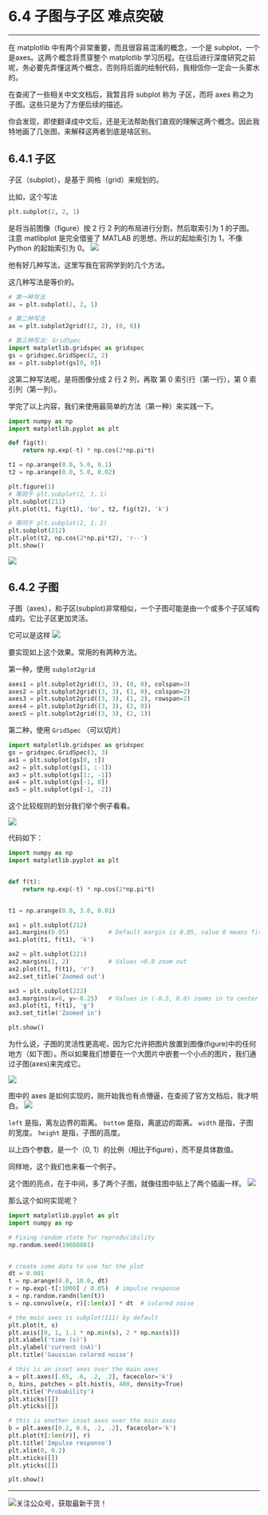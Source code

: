 # 6.4 子图与子区 难点突破

---

在 matplotlib 中有两个非常重要，而且很容易混淆的概念，一个是 subplot，一个是axes。这两个概念将贯穿整个 matplotlib 学习历程。在往后进行深度研究之前呢，务必要先弄懂这两个概念，否则将后面的绘制代码，我相信你一定会一头雾水的。

在查阅了一些相关中文文档后，我暂且将 subplot 称为 子区，而将 axes 称之为 子图。这些只是为了方便后续的描述。

你会发现，即使翻译成中文后，还是无法帮助我们直观的理解这两个概念。因此我特地画了几张图，来解释这两者到底是啥区别。

## 6.4.1 子区

子区（subplot），是基于 网格（grid）来规划的。

比如，这个写法
```python
plt.subplot(2, 2, 1)
```
是将当前图像（figure）按 2 行 2 列的布局进行分割，然后取索引为 1 的子图。注意 matlibplot 是完全借鉴了 MATLAB 的思想，所以的起始索引为 1，不像 Python 的起始索引为 0。
![](http://image.python-online.cn/20190511165103.png)

他有好几种写法，这里写我在官网学到的几个方法。

这几种写法是等价的。
```python
# 第一种写法
ax = plt.subplot(2, 2, 1)

# 第二种写法
ax = plt.subplot2grid((2, 2), (0, 0))

# 第三种写法: GridSpec
import matplotlib.gridspec as gridspec
gs = gridspec.GridSpec(2, 2)
ax = plt.subplot(gs[0, 0])
```
这第二种写法呢，是将图像分成 2 行 2 列，再取 第 0 索引行（第一行），第 0 索引列（第一列）。

学完了以上内容，我们来使用最简单的方法（第一种）来实践一下。
```python
import numpy as np
import matplotlib.pyplot as plt

def fig(t):
    return np.exp(-t) * np.cos(2*np.pi*t)

t1 = np.arange(0.0, 5.0, 0.1)
t2 = np.arange(0.0, 5.0, 0.02)

plt.figure(1)
# 等同于 plt.subplot(2, 1，1)
plt.subplot(211)
plt.plot(t1, fig(t1), 'bo', t2, fig(t2), 'k')

# 等同于 plt.subplot(2, 1，2)
plt.subplot(212)
plt.plot(t2, np.cos(2*np.pi*t2), 'r--')
plt.show()
```
![](http://image.python-online.cn/20190511165132.png)



## 6.4.2 子图

子图（axes），和子区(subplot)非常相似，一个子图可能是由一个或多个子区域构成的。它比子区更加灵活。

它可以是这样
![](http://image.python-online.cn/20190511165152.png)

要实现如上这个效果。常用的有两种方法。

第一种，使用 `subplot2grid`
```python
axes1 = plt.subplot2grid((3, 3), (0, 0), colspan=3)
axes2 = plt.subplot2grid((3, 3), (1, 0), colspan=2)
axes3 = plt.subplot2grid((3, 3), (1, 2), rowspan=2)
axes4 = plt.subplot2grid((3, 3), (2, 0))
axes5 = plt.subplot2grid((3, 3), (2, 1))
```


第二种，使用 `GridSpec` （可以切片）
```python
import matplotlib.gridspec as gridspec
gs = gridspec.GridSpec(3, 3)
ax1 = plt.subplot(gs[0, :])
ax2 = plt.subplot(gs[1, :-1])
ax3 = plt.subplot(gs[1:, -1])
ax4 = plt.subplot(gs[-1, 0])
ax5 = plt.subplot(gs[-1, -2])
```

这个比较规则的划分我们举个例子看看。

![](http://image.python-online.cn/20190511165159.png)

代码如下：
```python
import numpy as np
import matplotlib.pyplot as plt


def f(t):
    return np.exp(-t) * np.cos(2*np.pi*t)


t1 = np.arange(0.0, 3.0, 0.01)

ax1 = plt.subplot(212)
ax1.margins(0.05)           # Default margin is 0.05, value 0 means fit
ax1.plot(t1, f(t1), 'k')

ax2 = plt.subplot(221)
ax2.margins(2, 2)           # Values >0.0 zoom out
ax2.plot(t1, f(t1), 'r')
ax2.set_title('Zoomed out')

ax3 = plt.subplot(222)
ax3.margins(x=0, y=-0.25)   # Values in (-0.5, 0.0) zooms in to center
ax3.plot(t1, f(t1), 'g')
ax3.set_title('Zoomed in')

plt.show()
```

为什么说，子图的灵活性更高呢，因为它允许把图片放置到图像(figure)中的任何地方（如下图）。所以如果我们想要在一个大图片中嵌套一个小点的图片，我们通过子图(axes)来完成它。

![](http://image.python-online.cn/20190511165211.png)

图中的 axes 是如何实现的，刚开始我也有点懵逼，在查阅了官方文档后，我才明白。
![](http://image.python-online.cn/20190511165221.png)

 `left` 是指，离左边界的距离。
 `bottom` 是指，离底边的距离。
 `width` 是指，子图的宽度。
 `height` 是指，子图的高度。

以上四个参数，是一个（0, 1）的比例（相比于figure），而不是具体数值。



同样地，这个我们也来看一个例子。

这个图的亮点，在于中间，多了两个子图，就像往图中贴上了两个插画一样。
![](http://image.python-online.cn/20190511165229.png)

那么这个如何实现呢？
```python
import matplotlib.pyplot as plt
import numpy as np

# Fixing random state for reproducibility
np.random.seed(19680801)


# create some data to use for the plot
dt = 0.001
t = np.arange(0.0, 10.0, dt)
r = np.exp(-t[:1000] / 0.05)  # impulse response
x = np.random.randn(len(t))
s = np.convolve(x, r)[:len(x)] * dt  # colored noise

# the main axes is subplot(111) by default
plt.plot(t, s)
plt.axis([0, 1, 1.1 * np.min(s), 2 * np.max(s)])
plt.xlabel('time (s)')
plt.ylabel('current (nA)')
plt.title('Gaussian colored noise')

# this is an inset axes over the main axes
a = plt.axes([.65, .6, .2, .2], facecolor='k')
n, bins, patches = plt.hist(s, 400, density=True)
plt.title('Probability')
plt.xticks([])
plt.yticks([])

# this is another inset axes over the main axes
b = plt.axes([0.2, 0.6, .2, .2], facecolor='k')
plt.plot(t[:len(r)], r)
plt.title('Impulse response')
plt.xlim(0, 0.2)
plt.xticks([])
plt.yticks([])

plt.show()
```

---

![关注公众号，获取最新干货！](http://image.python-online.cn/image-20200320125724880.png)
